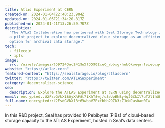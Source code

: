 ```yaml
---
title: Atlas Experiment at CERN
created-on: 2024-01-04T22:40:23.904Z
updated-on: 2024-01-05T21:34:20.817Z
published-on: 2024-01-11T13:26:59.787Z
description:
  "The ATLAS Collaboration has partnered with Seal Storage Technology in
  a pilot project to explore decentralized cloud storage as an efficient and cost-effective
  option for archival data storage."
tech:
  - filecoin
  - ipfs
image:
  src: /assets/images/6597243ac2419e5f35982ce6_rbbxg-heb6koeqarfszeocq4yjtsw2cqpkwb9atop1y.png
website: "https://atlas.cern"
featured-content: "https://sealstorage.io/blog/atlascern"
twitter: "https://twitter.com/ATLASexperiment"
category: decentralized-science
seo:
  description: Explore the ATLAS Experiment at CERN using decentralized storage solutions.
email: encrypted::U2FsdGVkX180yXAP8t71XhT8wj/uSaUpEhBy4q36CbXl7uTJlIhSMqHrZCO2L+VA
full-name: encrypted::U2FsdGVkX18+69wboV7Pxfbbh79Zk3zZJeNJasDan0I=
---
```


In this R&D project, Seal has provided 10 Pebibytes (PiBs) of cloud-based storage capacity to the ATLAS Experiment, hosted in Seal’s data centers.
